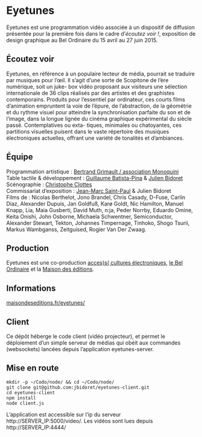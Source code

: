 # Eyetunes

Eyetunes est une programmation vidéo associée à un dispositif de diffusion présentée pour la première fois dans le cadre d’*écoutez voir !*, exposition de design graphique au Bel Ordinaire du 15 avril au 27 juin 2015.

## Écoutez voir

Eyetunes, en référence à un populaire lecteur de média, pourrait se traduire par musiques pour l’œil. Il s’agit d’une sorte de Scopitone de l’ère numérique, soit un juke- box vidéo proposant aux visiteurs une sélection internationale de 36 clips réalisés par des artistes et des graphistes contemporains. Produits pour l’essentiel par ordinateur, ces courts films d’animation empruntent la voie de l’épure, de l’abstraction, de la géométrie et du rythme visuel pour atteindre la synchronisation parfaite du son et de l’image, dans la longue lignée du cinéma graphique expérimental du siècle passé. Contemplatives ou exta- tiques, minimales ou chatoyantes, ces partitions visuelles puisent dans le vaste répertoire des musiques électroniques actuelles, offrant une variété de tonalités et d’ambiances.

## Équipe

Programmation artistique : [Bertrand Grimault / association Monoquini](http://monoquini.net/)   
Table tactile & développement : [Guillaume Batista-Pina](http://guillaumebatistapina.com/) & [Julien Bidoret](http://accentgrave.net/)  
Scénographie : [Christophe Clottes](http://cargocollective.com/clottes)   
Commissariat d’exposition : [Jean-Marc Saint-Paul](http://nuancierfantone.fr/) & Julien Bidoret  
Films de : Nicolas Berthelot, Jono Brandel, Chris Casady, D-Fuse, Carlin Diaz, Alexander Dupuis, Jan Goldfuß, Karø Goldt, Nic Hamilton, Manuel Knapp, Lia, Maia Gusberti, David Muth, n:ja, Peder Norrby, Eduardo Omine, Keita Onishi, John Osborne, Michaela Schwentner, Semiconductor, Alexander Stewart, Tekton, Johannes Timpernage, Tinhoko, Shogo Tsurii, Markus Wambganss, Zeitguised, Rogier Van Der Zwaag.

## Production

Eyetunes est une co-production [acces)s( cultures électroniques](http://acces-s.org/), [le Bel Ordinaire](http://belordinaire.agglo-pau.fr/) et la [Maison des éditions](http://maisondeseditions.fr/).

## Informations

[maisondeseditions.fr/eyetunes/](http://maisondeseditions.fr/eyetunes/)

## Client

Ce dépôt héberge le code client (vidéo projecteur), et permet le déploiement d’un simple serveur de médias qui obéit aux commandes (websockets) lancées depuis l’application eyetunes-server.


## Mise en route

```
mkdir -p ~/Codo/node/ && cd ~/Codo/node/
git clone git@github.com:jbidoret/eyetunes-client.git 
cd eyetunes-client
npm install
node client.js
```

L’application est accessible sur l’ip du serveur http://SERVER_IP:5000/video/. Les vidéos sont lues depuis http://SERVER_IP:4444/